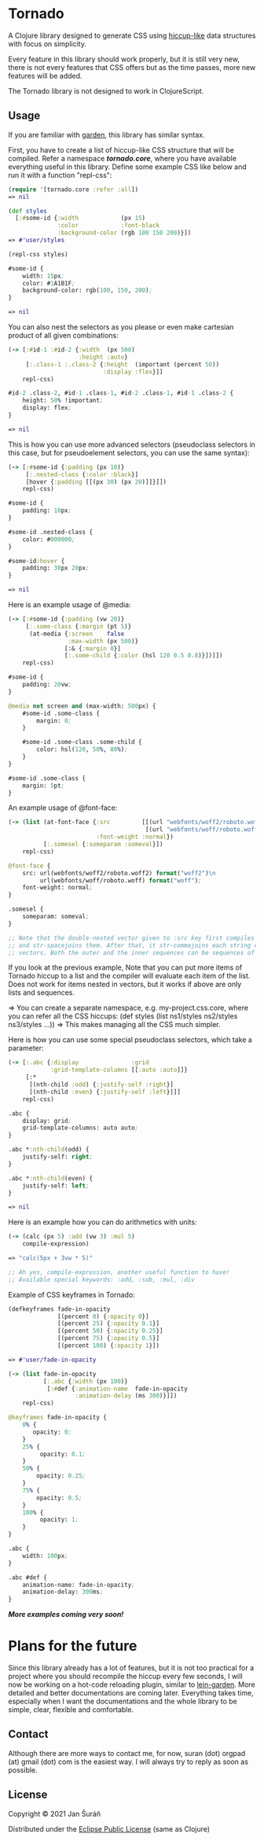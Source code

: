 # Tornado

A Clojure library designed to generate CSS using [hiccup-like](https://github.com/weavejester/hiccup)
data structures with focus on simplicity.

Every feature in this library should work properly, but it is still very new, there is not every features that CSS
offers but as the time passes, more new features will be added.

The Tornado library is not designed to work in ClojureScript.

## Usage

If you are familiar with [garden](https://github.com/noprompt/garden), this library has similar syntax.

First, you have to create a list of hiccup-like CSS structure that will be compiled. Refer a namespace ***tornado.core***, where you
have available everything useful in this library. Define some example CSS like below and run it with a function "repl-css":

```clojure
(require '[tornado.core :refer :all])
=> nil

(def styles
  [:#some-id {:width            (px 15)
              :color            :font-black
              :background-color (rgb 100 150 200)}])
=> #'user/styles

(repl-css styles)

#some-id {
    width: 15px;
    color: #1A1B1F;
    background-color: rgb(100, 150, 200);
}

=> nil
```

You can also nest the selectors as you please or even make cartesian product of all given combinations:

```clojure
(-> [:#id-1 :#id-2 {:width  (px 500)
                    :height :auto}
     [:.class-1 :.class-2 {:height  (important (percent 50))
                           :display :flex}]]
    repl-css)

#id-2 .class-2, #id-1 .class-1, #id-2 .class-1, #id-1 .class-2 {
    height: 50% !important;
    display: flex;
}

=> nil
```

This is how you can use more advanced selectors (pseudoclass selectors in this case, but for pseudoelement selectors, you can use the same syntax):

```clojure
(-> [:#some-id {:padding (px 10)}
     [:.nested-class {:color :black}]
     [hover {:padding [[(px 30) (px 20)]]}]])
    repl-css)

#some-id {
    padding: 10px;
}

#some-id .nested-class {
    color: #000000;
}

#some-id:hover {
    padding: 30px 20px;
}

=> nil
```

Here is an example usage of @media:

```clojure
(-> [:#some-id {:padding (vw 20)}
     [:.some-class {:margin (pt 5)}
      (at-media {:screen    false
                 :max-width (px 500)}
                [:& {:margin 0}]
                [:.some-child {:color (hsl 120 0.5 0.8)}])]])
    repl-css)

#some-id {
    padding: 20vw;
}

@media not screen and (max-width: 500px) {
    #some-id .some-class {
        margin: 0;
    }

    #some-id .some-class .some-child {
        color: hsl(120, 50%, 80%);
    }
}

#some-id .some-class {
    margin: 5pt;
}
```

An example usage of @font-face:

```clojure
(-> (list (at-font-face {:src         [[(url "webfonts/woff2/roboto.woff2") (css-format :woff2)]
                                       [(url "webfonts/woff/roboto.woff") (css-format :woff)]]
                         :font-weight :normal})
          [:.somesel {:someparam :someval}])
    repl-css)

@font-face {
    src: url(webfonts/woff2/roboto.woff2) format("woff2")\n
         url(webfonts/woff/roboto.woff) format("woff");
    font-weight: normal;
}

.somesel {
    someparam: someval;
}

;; Note that the double-nested vector given to :src key first compiles every element of each of the vectors 
;; and str-spacejoins them. After that, it str-commajoins each string created by str-spacejoining the individual
;; vectors. Both the outer and the inner sequences can be sequences of any type.
```

If you look at the previous example,
Note that you can put more items of Tornado hiccup to a list and the compiler will evaluate each item of
the list. Does not work for items nested in vectors, but it works if above are only lists and sequences.

=> You can create a separate namespace, e.g. my-project.css.core, where you can refer all the CSS hiccups:
(def styles (list ns1/styles ns2/styles ns3/styles ...))   => This makes managing all the CSS much simpler.

Here is how you can use some special pseudoclass selectors, which take a parameter:

```clojure
(-> [:.abc {:display               :grid
            :grid-template-columns [[:auto :auto]]}
     [:*
      [(nth-child :odd) {:justify-self :right}]
      [(nth-child :even) {:justify-self :left}]]]
    repl-css)

.abc {
    display: grid;
    grid-template-columns: auto auto;
}

.abc *:nth-child(odd) {
    justify-self: right;
}

.abc *:nth-child(even) {
    justify-self: left;
}

=> nil
```

Here is an example how you can do arithmetics with units:

```clojure
(-> (calc (px 5) :add (vw 3) :mul 5)
    compile-expression)

=> "calc(5px + 3vw * 5)"

;; Ah yes, compile-expression, another useful function to have!
;; Available special keywords: :add, :sub, :mul, :div
```

Example of CSS keyframes in Tornado:

```clojure
(defkeyframes fade-in-opacity
              [(percent 0) {:opacity 0}]
              [(percent 25) {:opacity 0.1}]
              [(percent 50) {:opacity 0.25}]
              [(percent 75) {:opacity 0.5}]
              [(percent 100) {:opacity 1}])

=> #'user/fade-in-opacity

(-> (list fade-in-opacity
          [:.abc {:width (px 100)}
           [:#def {:animation-name  fade-in-opacity
                   :animation-delay (ms 300)}]])
    repl-css)

@keyframes fade-in-opacity {
    0% {
       opacity: 0;
    }
    25% {
         opacity: 0.1;
    }
    50% {
        opacity: 0.25;
    }
    75% {
        opacity: 0.5;
    }
    100% {
         opacity: 1;
    }
}

.abc {
    width: 100px;
}

.abc #def {
    animation-name: fade-in-opacity;
    animation-delay: 300ms;
}
```

***More examples coming very soon!***

# Plans for the future

Since this library already has a lot of features, but it is not too practical for a project where you should recompile
the hiccup every few seconds, I will now be working on a hot-code reloading plugin, similar to [lein-garden](https://github.com/noprompt/lein-garden).
More detailed and better documentations are coming later. Everything takes time, especially when I want the documentations
and the whole library to be simple, clear, flexible and comfortable.

## Contact

Although there are more ways to contact me, for now, suran (dot) orgpad (at) gmail (dot) com is the easiest way. I will
always try to reply as soon as possible.

## License

Copyright © 2021 Jan Šuráň

Distributed under the [Eclipse Public License](#http://www.eclipse.org/legal/epl-2.0.) (same as Clojure)